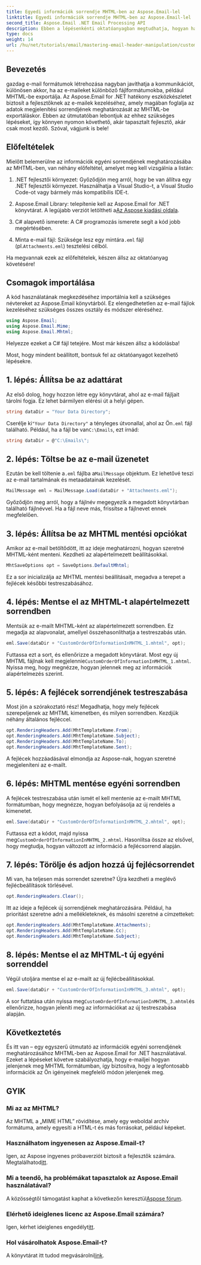 ```yaml
---
title: Egyedi információk sorrendje MHTML-ben az Aspose.Email-lel
linktitle: Egyedi információk sorrendje MHTML-ben az Aspose.Email-lel
second_title: Aspose.Email .NET Email Processing API
description: Ebben a lépésenkénti oktatóanyagban megtudhatja, hogyan határozhat meg egyéni információsorrendet MHTML-ben az Aspose.Email for .NET használatával.
type: docs
weight: 14
url: /hu/net/tutorials/email/mastering-email-header-manipulation/custom-order-of-information-in-mhtml/
---
```

## Bevezetés

gazdag e-mail formátumok létrehozása nagyban javíthatja a kommunikációt, különösen akkor, ha az e-maileket különböző fájlformátumokba, például MHTML-be exportálja. Az Aspose.Email for .NET hatékony eszközkészletet biztosít a fejlesztőknek az e-mailek kezeléséhez, amely magában foglalja az adatok megjelenítési sorrendjének meghatározását az MHTML-be exportáláskor. Ebben az útmutatóban lebontjuk az ehhez szükséges lépéseket, így könnyen nyomon követhető, akár tapasztalt fejlesztő, akár csak most kezdő. Szóval, vágjunk is bele!

## Előfeltételek

Mielőtt belemerülne az információk egyéni sorrendjének meghatározásába az MHTML-ben, van néhány előfeltétel, amelyet meg kell vizsgálnia a listán:

1. .NET fejlesztői környezet: Győződjön meg arról, hogy be van állítva egy .NET fejlesztői környezet. Használhatja a Visual Studio-t, a Visual Studio Code-ot vagy bármely más kompatibilis IDE-t.

2.  Aspose.Email Library: telepítenie kell az Aspose.Email for .NET könyvtárat. A legújabb verziót letöltheti a[Az Aspose kiadási oldala](https://releases.aspose.com/email/net/).

3. C# alapvető ismerete: A C# programozás ismerete segít a kód jobb megértésében.

4.  Minta e-mail fájl: Szüksége lesz egy mintára`.eml` fájl (pl.`Attachments.eml`) tesztelési célból.

Ha megvannak ezek az előfeltételek, készen állsz az oktatóanyag követésére!

## Csomagok importálása

A kód használatának megkezdéséhez importálnia kell a szükséges névtereket az Aspose.Email könyvtárból. Ez elengedhetetlen az e-mail fájlok kezeléséhez szükséges összes osztály és módszer eléréséhez.

```csharp
using Aspose.Email;
using Aspose.Email.Mime;
using Aspose.Email.Mhtml;
```

Helyezze ezeket a C# fájl tetejére. Most már készen állsz a kódolásba!

Most, hogy mindent beállított, bontsuk fel az oktatóanyagot kezelhető lépésekre.

## 1. lépés: Állítsa be az adattárat

Az első dolog, hogy hozzon létre egy könyvtárat, ahol az e-mail fájljait tárolni fogja. Ez lehet bármilyen elérési út a helyi gépen.

```csharp
string dataDir = "Your Data Directory";
```

 Cserélje ki`"Your Data Directory"` a tényleges útvonallal, ahol az Ön`.eml` fájl található. Például, ha a fájl be van`C:\Emails`, ezt írnád:

```csharp
string dataDir = @"C:\Emails\";
```

## 2. lépés: Töltse be az e-mail üzenetet

Ezután be kell töltenie a`.eml` fájlba a`MailMessage` objektum. Ez lehetővé teszi az e-mail tartalmának és metaadatainak kezelését.

```csharp
MailMessage eml = MailMessage.Load(dataDir + "Attachments.eml");
```

Győződjön meg arról, hogy a fájlnév megegyezik a megadott könyvtárban található fájlnévvel. Ha a fájl neve más, frissítse a fájlnevet ennek megfelelően.

## 3. lépés: Állítsa be az MHTML mentési opciókat

Amikor az e-mail betöltődött, itt az ideje meghatározni, hogyan szeretné MHTML-ként menteni. Kezdheti az alapértelmezett beállításokkal.

```csharp
MhtSaveOptions opt = SaveOptions.DefaultMhtml;
```

Ez a sor inicializálja az MHTML mentési beállításait, megadva a terepet a fejlécek későbbi testreszabásához.

## 4. lépés: Mentse el az MHTML-t alapértelmezett sorrendben

Mentsük az e-mailt MHTML-ként az alapértelmezett sorrendben. Ez megadja az alapvonalat, amellyel összehasonlíthatja a testreszabás után.

```csharp
eml.Save(dataDir + "CustomOrderOfInformationInMHTML_1.mhtml", opt);
```

 Futtassa ezt a sort, és ellenőrizze a megadott könyvtárat. Most egy új MHTML fájlnak kell megjelennie`CustomOrderOfInformationInMHTML_1.mhtml`. Nyissa meg, hogy megnézze, hogyan jelennek meg az információk alapértelmezés szerint.

## 5. lépés: A fejlécek sorrendjének testreszabása

Most jön a szórakoztató rész! Megadhatja, hogy mely fejlécek szerepeljenek az MHTML kimenetben, és milyen sorrendben. Kezdjük néhány általános fejléccel.

```csharp
opt.RenderingHeaders.Add(MhtTemplateName.From);
opt.RenderingHeaders.Add(MhtTemplateName.Subject);
opt.RenderingHeaders.Add(MhtTemplateName.To);
opt.RenderingHeaders.Add(MhtTemplateName.Sent);
```

A fejlécek hozzáadásával elmondja az Aspose-nak, hogyan szeretné megjeleníteni az e-mailt.

## 6. lépés: MHTML mentése egyéni sorrendben

A fejlécek testreszabása után ismét el kell mentenie az e-mailt MHTML formátumban, hogy megnézze, hogyan befolyásolja az új rendelés a kimenetet.

```csharp
eml.Save(dataDir + "CustomOrderOfInformationInMHTML_2.mhtml", opt);
```

 Futtassa ezt a kódot, majd nyissa meg`CustomOrderOfInformationInMHTML_2.mhtml`. Hasonlítsa össze az elsővel, hogy megtudja, hogyan változott az információ a fejlécsorrend alapján.

## 7. lépés: Törölje és adjon hozzá új fejlécsorrendet

Mi van, ha teljesen más sorrendet szeretne? Újra kezdheti a meglévő fejlécbeállítások törlésével.

```csharp
opt.RenderingHeaders.Clear();
```

Itt az ideje a fejlécek új sorrendjének meghatározására. Például, ha prioritást szeretne adni a mellékleteknek, és másolni szeretné a címzetteket:

```csharp
opt.RenderingHeaders.Add(MhtTemplateName.Attachments);
opt.RenderingHeaders.Add(MhtTemplateName.Cc);
opt.RenderingHeaders.Add(MhtTemplateName.Subject);
```

## 8. lépés: Mentse el az MHTML-t új egyéni sorrenddel

Végül utoljára mentse el az e-mailt az új fejlécbeállításokkal.

```csharp
eml.Save(dataDir + "CustomOrderOfInformationInMHTML_3.mhtml", opt);
```

 A sor futtatása után nyissa meg`CustomOrderOfInformationInMHTML_3.mhtml`és ellenőrizze, hogyan jeleníti meg az információkat az új testreszabása alapján.

## Következtetés

És itt van – egy egyszerű útmutató az információk egyéni sorrendjének meghatározásához MHTML-ben az Aspose.Email for .NET használatával. Ezeket a lépéseket követve szabályozhatja, hogy e-mailjei hogyan jelenjenek meg MHTML formátumban, így biztosítva, hogy a legfontosabb információk az Ön igényeinek megfelelő módon jelenjenek meg. 

## GYIK

### Mi az az MHTML?
Az MHTML a „MIME HTML” rövidítése, amely egy weboldal archív formátuma, amely egyesíti a HTML-t és más forrásokat, például képeket.

### Használhatom ingyenesen az Aspose.Email-t?
 Igen, az Aspose ingyenes próbaverziót biztosít a fejlesztők számára. Megtalálhatod[itt](https://releases.aspose.com/).

### Mi a teendő, ha problémákat tapasztalok az Aspose.Email használatával?
 A közösségtől támogatást kaphat a következőn keresztül[Aspose fórum](https://forum.aspose.com/c/email/12/).

### Elérhető ideiglenes licenc az Aspose.Email számára?
 Igen, kérhet ideiglenes engedélyt[itt](https://purchase.aspose.com/temporary-license/).

### Hol vásárolhatok Aspose.Email-t?
 A könyvtárat itt tudod megvásárolni[link](https://purchase.aspose.com/buy).